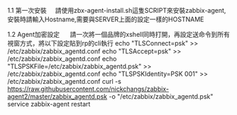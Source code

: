 1.1 第一次安裝
      請使用zbx-agent-install.sh這隻SCRIPT來安裝zabbix-agent, 安裝時請輸入Hostname,需要與SERVER上面的設定一樣的HOSTNAME

1.2 Agent加密設定
      請一次將一個品牌的xshell同時打開，再設定送命令到所有視窗方式，將以下設定貼到rp的cli執行
echo "TLSConnect=psk" >> /etc/zabbix/zabbix_agentd.conf 
echo "TLSAccept=psk" >> /etc/zabbix/zabbix_agentd.conf 
echo "TLSPSKFile=/etc/zabbix/zabbix_agentd.psk" >> /etc/zabbix/zabbix_agentd.conf 
echo "TLSPSKIdentity=PSK 001" >> /etc/zabbix/zabbix_agentd.conf 
curl -s https://raw.githubusercontent.com/nickchangs/zabbix-agent2/master/zabbix_agentd.psk -o "/etc/zabbix/zabbix_agentd.psk"  
service zabbix-agent restart 
